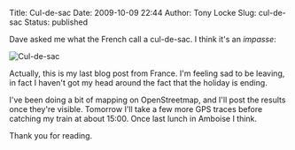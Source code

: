 Title: Cul-de-sac
Date: 2009-10-09 22:44
Author: Tony Locke
Slug: cul-de-sac
Status: published

Dave asked me what the French call a cul-de-sac. I think it's an *impasse*:  

![Cul-de-sac]({static}/images/2009/2009-10-09_16_06_16.jpg)  

Actually, this is my last blog post from France. I'm feeling sad to be leaving, in fact I haven't got my head around the fact that the holiday is ending.  
  
I've been doing a bit of mapping on OpenStreetmap, and I'll post the results once they're visible. Tomorrow I'll take a few more GPS traces before catching my train at about 15:00. Once last lunch in Amboise I think.  
  
Thank you for reading.
